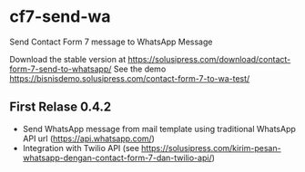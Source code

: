 # cf7-send-wa
Send Contact Form 7 message to WhatsApp Message

Download the stable version at https://solusipress.com/download/contact-form-7-send-to-whatsapp/
See the demo https://bisnisdemo.solusipress.com/contact-form-7-to-wa-test/

## First Relase 0.4.2
- Send WhatsApp message from mail template using traditional WhatsApp API url (https://api.whatsapp.com/)
- Integration with Twilio API (see https://solusipress.com/kirim-pesan-whatsapp-dengan-contact-form-7-dan-twilio-api/)
